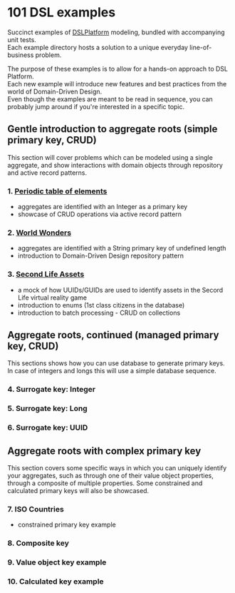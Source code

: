 101 DSL examples
================

Succinct examples of [DSLPlatform](https://dsl-platform.com/) modeling, bundled with accompanying unit tests.  
Each example directory hosts a solution to a unique everyday line-of-business problem.

The purpose of these examples is to allow for a hands-on approach to DSL Platform.  
Each new example will introduce new features and best practices from the world of Domain-Driven Design.  
Even though the examples are meant to be read in sequence, you can probably jump around if you're interested in a specific topic.



## Gentle introduction to aggregate roots (simple primary key, CRUD)

This section will cover problems which can be modeled using a single aggregate,
and show interactions with domain objects through repository and active record patterns.


### 1. [Periodic table of elements](https://github.com/dsl-platform/101-dsl-examples/tree/master/001-periodic-table-of-elements)
  - aggregates are identified with an Integer as a primary key
  - showcase of CRUD operations via active record pattern

### 2. [World Wonders](https://github.com/dsl-platform/101-dsl-examples/tree/master/002-world-wonders)
  - aggregates are identified with a String primary key of undefined length
  - introduction to Domain-Driven Design repository pattern

### 3. [Second Life Assets](https://github.com/dsl-platform/101-dsl-examples/tree/master/003-second-life-assets)
  - a mock of how UUIDs/GUIDs are used to identify assets in the Secord Life virtual reality game
  - introduction to enums (1st class citizens in the database)
  - introduction to batch processing - CRUD on collections

  
  
## Aggregate roots, continued (managed primary key, CRUD)

This sections shows how you can use database to generate primary keys.  
In case of integers and longs this will use a simple database sequence.  

  
### 4. Surrogate key: Integer
  
### 5. Surrogate key: Long

### 6. Surrogate key: UUID



## Aggregate roots with complex primary key

This section covers some specific ways in which you can uniquely identify your aggregates,
such as through one of their value object properties, through a composite of multiple 
properties. Some constrained and calculated primary keys will also be showcased. 


### 7. ISO Countries
  - constrained primary key example

### 8. Composite key

### 9. Value object key example

### 10. Calculated key example
